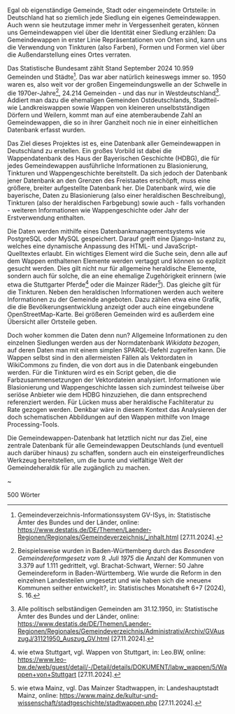Egal ob eigenständige Gemeinde, Stadt oder eingemeindete Ortsteile: in Deutschland hat so ziemlich jede Siedlung ein eigenes Gemeindewappen. Auch wenn sie heutzutage immer mehr in Vergessenheit geraten, können uns Gemeindewappen viel über die Identität einer Siedlung erzählen: Da Gemeindewappen in erster Linie Repräsentationen von Orten sind, kann uns die Verwendung von Tinkturen (also Farben), Formen und Formen viel über die Außendarstellung eines Ortes verraten. 

Das Statistische Bundesamt zählt Stand September 2024 10.959 Gemeinden und Städte[^1]. Das war aber natürlich keineswegs immer so. 1950 waren es, also weit vor der großen Eingemeindungswelle an der Schwelle in die 1970er-Jahre[^2], 24.214 Gemeinden - und das nur in Westdeutschland[^3]. Addiert man dazu die ehemaligen Gemeinden Ostdeutschlands, Stadtteil- wie Landkreiswappen sowie Wappen von kleineren unselbstständigen Dörfern und Weilern, kommt man auf eine atemberaubende Zahl an Gemeindewappen, die so in ihrer Ganzheit noch nie in einer einheitlichen Datenbank erfasst wurden. 

Das Ziel dieses Projektes ist es, eine Datenbank aller Gemeindewappen in Deutschland zu erstellen. Ein großes Vorbild ist dabei die Wappendatenbank des Haus der Bayerischen Geschichte (HDBG), die für jedes Gemeindewappen ausführliche Informationen zu Blasionierung, Tinkturen und Wappengeschichte bereitstellt. Da sich jedoch der Datenbank jener Datenbank an den Grenzen des Freistaates erschöpft, muss eine größere, breiter aufgestellte Datenbank her. Die Datenbank wird, wie die bayerische, Daten zu Blasionierung (also einer heraldischen Beschreibung), Tinkturen (also der heraldischen Farbgebung) sowie auch - falls vorhanden - weiteren Informationen wie Wappengeschichte oder Jahr der Erstverwendung enthalten.

Die Daten werden mithilfe eines Datenbankmanagementsystems wie PostgreSQL oder MySQL gespeichert. Darauf greift eine Django-Instanz zu, welches eine dynamische Anpassung des HTML- und JavaScript-Quelltextes erlaubt. Ein wichtiges Element wird die Suche sein, denn alle auf dem Wappen enthaltenen Elemente werden vertaggt und können so explizit gesucht werden. Dies gilt nicht nur für allgemeine heraldische Elemente, sondern auch für solche, die an eine ehemalige Zugehörigkeit erinnern (wie etwa die Stuttgarter Pferde[^4] oder die Mainzer Räder[^5]). Das gleiche gilt für die Tinkturen. Neben den heraldischen Informationen werden auch weitere Informationen zu der Gemeinde angeboten. Dazu zählen etwa eine Grafik, die die Bevölkerungsentwicklung anzeigt oder auch eine eingebundene OpenStreetMap-Karte. Bei größeren Gemeinden wird es außerdem eine Übersicht aller Ortsteile geben.

Doch woher kommen die Daten denn nun? Allgemeine Informationen zu den einzelnen Siedlungen werden aus der Normdatenbank *Wikidata bezogen*, auf deren Daten man mit einem simplen SPARQL-Befehl zugreifen kann. Die Wappen selbst sind in den allermeisten Fällen als Vektordaten in WikiCommons zu finden, die von dort aus in die Datenbank eingebunden werden. Für die Tinkturen wird es ein Script geben, die die Farbzusammensetzungen der Vektordateien analysiert. Informationen wie Blasionierung und Wappengeschichte lassen sich zumindest teilweise über seriöse Anbieter wie dem HDBG hinzuziehen, die dann entsprechend referenziert werden. Für Lücken muss aber heraldische Fachliteratur zu Rate gezogen werden. Denkbar wäre in diesem Kontext das Analysieren der doch schematischen Abbildungen auf den Wappen mithilfe von Image Processing-Tools. 

Die Gemeindewappen-Datenbank hat letztlich nicht nur das Ziel, eine zentrale Datenbank für alle Gemeindewappen Deutschlands (und eventuell auch darüber hinaus) zu schaffen, sondern auch ein einsteigerfreundliches Werkzeug bereitstellen, um die bunte und vielfältige Welt der Gemeindeheraldik für alle zugänglich zu machen.


~

500 Wörter

[^1]: Gemeindeverzeichnis-Informationssystem GV-ISys, in: Statistische Ämter des Bundes und der Länder, online: https://www.destatis.de/DE/Themen/Laender-Regionen/Regionales/Gemeindeverzeichnis/_inhalt.html [27.11.2024].
[^2]: Beispielsweise wurden in Baden-Württemberg durch das *Besondere Gemeindereformgesetz vom 9. Juli 1975* die Anzahl der Kommunen von 3.379 auf 1.111 gedrittelt, vgl. Brachat-Schwart, Werner: 50 Jahre Gemeindereform in Baden-Württemberg. Wie wurde die Reform in den einzelnen Landesteilen umgesetzt und wie haben sich die »neuen« Kommunen seither entwickelt?, in: Statistisches Monatsheft 6+7 (2024), S. 16.
[^3]: Alle politisch selbständigen Gemeinden am 31.12.1950, in: Statistische Ämter des Bundes und der Länder, online: https://www.destatis.de/DE/Themen/Laender-Regionen/Regionales/Gemeindeverzeichnis/Administrativ/Archiv/GVAuszugJ/31121950_Auszug_GV.html [27.11.2024].
[^4]: wie etwa Stuttgart, vgl. Wappen von Stuttgart, in: Leo.BW, online: https://www.leo-bw.de/web/guest/detail/-/Detail/details/DOKUMENT/labw_wappen/5/Wappen+von+Stuttgart [27.11.2024].
[^5]: wie etwa Mainz, vgl. Das Mainzer Stadtwappen, in: Landeshauptstadt Mainz, online: https://www.mainz.de/kultur-und-wissenschaft/stadtgeschichte/stadtwappen.php [27.11.2024].


